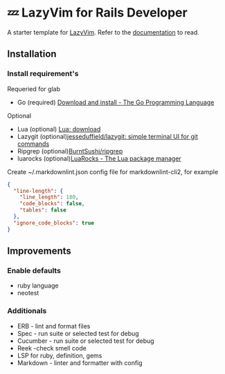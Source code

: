 # 💤 LazyVim for Rails Developer

A starter template for [LazyVim](https://github.com/LazyVim/LazyVim).
Refer to the [documentation](https://lazyvim.github.io/installation) to read.

## Installation

### Install requirement's

Requeried for glab

- Go (required) [Download and install - The Go Programming Language](https://go.dev/doc/install)

Optional

- Lua (optional) [Lua: download](https://www.lua.org/download.html)
- Lazygit (optional)[jesseduffield/lazygit: simple terminal UI for git commands](https://github.com/jesseduffield/lazygit)
- Ripgrep (optional)[BurntSushi/ripgrep](https://github.com/BurntSushi/ripgrep)
- luarocks (optional)[LuaRocks - The Lua package manager](https://luarocks.org/)

Create ~/.markdownlint.json config file for markdownlint-cli2, for example

```json
{
  "line-length": {
    "line_length": 180,
    "code_blocks": false,
    "tables": false
  },
  "ignore_code_blocks": true
}
```

## Improvements

### Enable defaults

- ruby language
- neotest

### Additionals

- ERB - lint and format files
- Spec - run suite or selected test for debug
- Cucumber - run suite or selected test for debug
- Reek -check smell code
- LSP for ruby, definition, gems
- Markdown - linter and formatter with config

